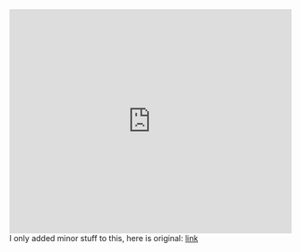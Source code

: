 <iframe height="400px" width="100%" src="https://repl.it/repls/ColorlessAchingPaintprogram?lite=true" scrolling="no" frameborder="no" allowtransparency="true" allowfullscreen="true" sandbox="allow-forms allow-pointer-lock allow-popups allow-same-origin allow-scripts allow-modals"></iframe>
<br>
I only added minor stuff to this, here is original: <a href="https://repl.it/@MatthewEpshtein/Misspeller-V-12">link</a>
